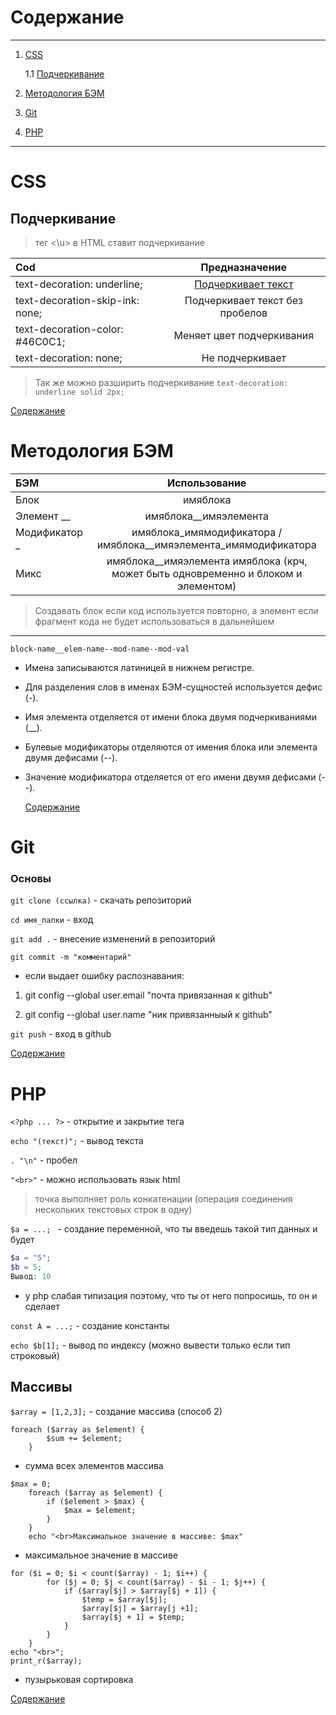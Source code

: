 

# Содержание <a id="content"></a>
---
1. [CSS](#css)
   
    1.1 [Подчеркивание](#underline)
2. [Методология БЭМ](#met)
3. [Git](#git)
4. [PHP](#php)
---
# CSS <a id="css"></a>
## Подчеркивание <a id="underline"></a>

> тег <\u> в HTML ставит подчеркивание

Cod | Предназначение
:---|:-------------:
text-decoration: underline; | <u>Подчеркивает текст</u>
text-decoration-skip-ink: none; | Подчеркивает текст без пробелов
text-decoration-color: #46C0C1; | Меняет цвет подчеркивания
text-decoration: none; | Не подчеркивает
> Так же можно разширить подчеркивание 
``` text-decoration: underline solid 2px; ```


[Содержание](#content)


# Методология БЭМ <a id="met"></a>
БЭМ | Использование
:---|:-------------:
Блок | имяблока
Элемент __ | имяблока__имяэлемента
Модификатор _ | имяблока_имямодификатора / имяблока__имяэлемента_имямодификатора
Микc | имяблока__имяэлемента имяблока (крч, может быть одновременно и блоком и элементом)
> Создавать блок если код используется повторно, а элемент если фрагмент кода не будет использоваться в дальнейшем
---
```block-name__elem-name--mod-name--mod-val```

* Имена записываются латиницей в нижнем регистре.
* Для разделения слов в именах БЭМ-сущностей используется дефис (-).
* Имя элемента отделяется от имени блока двумя подчеркиваниями (__).
* Булевые модификаторы отделяются от имения блока или элемента двумя дефисами (--).
* Значение модификатора отделяется от его имени двумя дефисами (--).

  [Содержание](#content)

# Git <a id="git"></a>

### Основы 

` git clone (ссылка) ` - скачать репозиторий 

` cd имя_папки ` - вход 

`git add .` - внесение изменений в репозиторий 

` git commit -m "комментарий" `

- если выдает ошибку распознавания:

1) git config --global user.email "почта привязанная к github"

2) git config --global user.name "ник привязанныый к github"

` git push ` - вход в github

[Содержание](#content)

# PHP <a id="php"></a>
` <?php ... ?> ` - открытие и закрытие тега

` echo "(текст)"; ` - вывод текста 
 
` . "\n" ` - пробел

` "<br>" ` - можно использовать язык html

> точка выполняет роль конкатенации (операция соединения нескольких текстовых строк в одну)

`$a = ...; ` - создание переменной, что ты введешь такой тип данных и будет

``` php
$a = "5"; 
$b = 5;
Вывод: 10
```
- у php слабая типизация поэтому, что ты от него попросишь, то он и сделает

` const A = ...; ` - создание константы 

` echo $b[1]; ` - вывод по индексу (можно вывести только если тип строковый)

## Массивы

` $array = [1,2,3]; ` - создание массива (способ 2)

```
foreach ($array as $element) {
        $sum += $element;
    }
```
- сумма всех элементов массива

```
$max = 0;
    foreach ($array as $element) {
        if ($element > $max) {
            $max = $element;
        }
    }
    echo "<br>Максимальное значение в массиве: $max"
```
- максимальное значение в массиве

```
for ($i = 0; $i < count($array) - 1; $i++) {
        for ($j = 0; $j < count($array) - $i - 1; $j++) {
            if ($array[$j] > $array[$j + 1]) {
                $temp = $array[$j];
                $array[$j] = $array[j +1];
                $array[$j + 1] = $temp;
            }
        }
    }
echo "<br>";
print_r($array);
```
- пузырьковая сортировка

[Содержание](#content)
